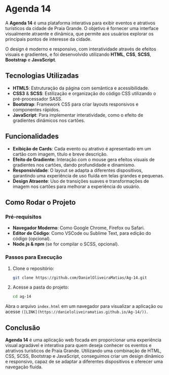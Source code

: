 # Agenda 14

A **Agenda 14** é uma plataforma interativa para exibir eventos e atrativos turísticos da cidade de Praia Grande. O objetivo é fornecer uma interface visualmente atraente e dinâmica, que permite aos usuários explorar os principais pontos de interesse da cidade.

O design é moderno e responsivo, com interatividade através de efeitos visuais e gradientes, e foi desenvolvido utilizando **HTML**, **CSS**, **SCSS**, **Bootstrap** e **JavaScript**.

## Tecnologias Utilizadas

- **HTML5**: Estruturação da página com semântica e acessibilidade.
- **CSS3** & **SCSS**: Estilização e organização do código CSS utilizando o pré-processador SASS.
- **Bootstrap**: Framework CSS para criar layouts responsivos e componentes rápidos.
- **JavaScript**: Para implementar interatividade, como o efeito de gradientes dinâmicos nos cartões.

## Funcionalidades

- **Exibição de Cards**: Cada evento ou atrativo é apresentado em um cartão com imagem, título e breve descrição.
- **Efeito de Gradiente**: Interação com o mouse gera efeitos visuais de gradientes nos cartões, dando profundidade e dinamismo.
- **Responsividade**: O layout se adapta a diferentes dispositivos, garantindo uma experiência de uso fluída em telas grandes e pequenas.
- **Design Atraente**: Uso de transições suaves e transformações de imagem nos cartões para melhorar a experiência do usuário.

## Como Rodar o Projeto

### Pré-requisitos

- **Navegador Moderno**: Como Google Chrome, Firefox ou Safari.
- **Editor de Código**: Como VSCode ou Sublime Text, para edição do código (opcional).
- **Node.js & npm** (se for compilar o SCSS, opcional).

### Passos para Execução

1. Clone o repositório:
    ```bash
    git clone https://github.com/DanielOliveiraMatias/Ag-14.git
    ```
2. Acesse a pasta do projeto:

    ```bash
    cd ag-14
    ```

Abra o arquivo `index.html` em um navegador para visualizar a aplicação ou acesse `([LINK](https://danieloliveiramatias.github.io/Ag-14/))`.

## Conclusão
**Agenda 14** é uma aplicação web focada em proporcionar uma experiência visual agradável e interativa para quem deseja conhecer os eventos e atrativos turísticos de Praia Grande. Utilizando uma combinação de HTML, CSS, SCSS, Bootstrap e JavaScript, conseguimos criar um design dinâmico e responsivo, capaz de se adaptar a diferentes dispositivos e oferecer uma navegação fluída.

